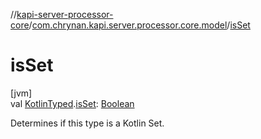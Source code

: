 //[kapi-server-processor-core](../../index.md)/[com.chrynan.kapi.server.processor.core.model](index.md)/[isSet](is-set.md)

# isSet

[jvm]\
val [KotlinTyped](-kotlin-typed/index.md).[isSet](is-set.md): [Boolean](https://kotlinlang.org/api/latest/jvm/stdlib/kotlin/-boolean/index.html)

Determines if this type is a Kotlin Set.
